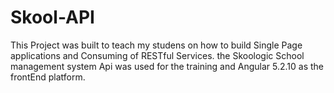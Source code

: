 # Skool-API
This Project was built to teach my studens on how to build Single Page applications and Consuming of RESTful Services. the Skoologic School management system Api was used for the training and Angular 5.2.10 as the frontEnd platform.
